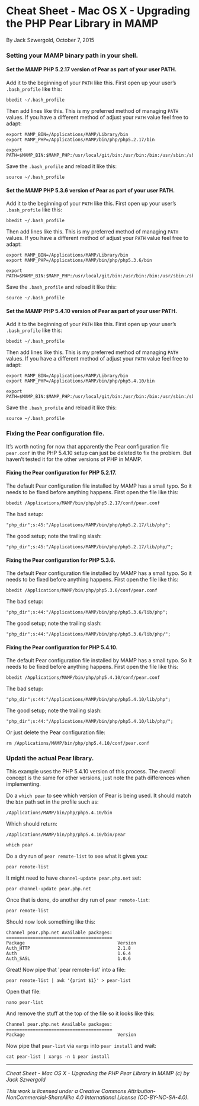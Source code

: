 # Cheat Sheet - Mac OS X - Upgrading the PHP Pear Library in MAMP

By Jack Szwergold, October 7, 2015

### Setting your MAMP binary path in your shell.

#### Set the MAMP PHP 5.2.17 version of Pear as part of your user PATH.

Add it to the beginning of your `PATH` like this. First open up your user’s `.bash_profile` like this:

	bbedit ~/.bash_profile

Then add lines like this. This is my preferred method of managing `PATH` values. If you have a different method of adjust your `PATH` value feel free to adapt:

    export MAMP_BIN=/Applications/MAMP/Library/bin
    export MAMP_PHP=/Applications/MAMP/bin/php/php5.2.17/bin

	export PATH=$MAMP_BIN:$MAMP_PHP:/usr/local/git/bin:/usr/bin:/bin:/usr/sbin:/sbin:/usr/local/bin:/usr/local/sbin

Save the `.bash_profile` and reload it like this:

	source ~/.bash_profile

#### Set the MAMP PHP 5.3.6 version of Pear as part of your user PATH.

Add it to the beginning of your `PATH` like this. First open up your user’s `.bash_profile` like this:

	bbedit ~/.bash_profile

Then add lines like this. This is my preferred method of managing `PATH` values. If you have a different method of adjust your `PATH` value feel free to adapt:

    export MAMP_BIN=/Applications/MAMP/Library/bin
    export MAMP_PHP=/Applications/MAMP/bin/php/php5.3.6/bin

	export PATH=$MAMP_BIN:$MAMP_PHP:/usr/local/git/bin:/usr/bin:/bin:/usr/sbin:/sbin:/usr/local/bin:/usr/local/sbin
	
Save the `.bash_profile` and reload it like this:

	source ~/.bash_profile

#### Set the MAMP PHP 5.4.10 version of Pear as part of your user PATH.

Add it to the beginning of your `PATH` like this. First open up your user’s `.bash_profile` like this:

    bbedit ~/.bash_profile

Then add lines like this. This is my preferred method of managing `PATH` values. If you have a different method of adjust your `PATH` value feel free to adapt:

    export MAMP_BIN=/Applications/MAMP/Library/bin
    export MAMP_PHP=/Applications/MAMP/bin/php/php5.4.10/bin

    export PATH=$MAMP_BIN:$MAMP_PHP:/usr/local/git/bin:/usr/bin:/bin:/usr/sbin:/sbin:/usr/local/bin:/usr/local/sbin

Save the `.bash_profile` and reload it like this:

	source ~/.bash_profile

### Fixing the Pear configuration file.

It’s worth noting for now that apparently the Pear configuration file `pear.conf` in the PHP 5.4.10 setup can just be deleted to fix the problem. But haven’t tested it for the other versions of PHP in MAMP.

#### Fixing the Pear configuration for PHP 5.2.17.

The default Pear configuration file installed by MAMP has a small typo. So it needs to be fixed before anything happens. First open the file like this:

    bbedit /Applications/MAMP/bin/php/php5.2.17/conf/pear.conf

The bad setup:

    "php_dir";s:45:"/Applications/MAMP/bin/php/php5.2.17/lib/php";

The good setup; note the trailing slash:

    "php_dir";s:45:"/Applications/MAMP/bin/php/php5.2.17/lib/php/";

#### Fixing the Pear configuration for PHP 5.3.6.

The default Pear configuration file installed by MAMP has a small typo. So it needs to be fixed before anything happens. First open the file like this:

    bbedit /Applications/MAMP/bin/php/php5.3.6/conf/pear.conf

The bad setup:

    "php_dir";s:44:"/Applications/MAMP/bin/php/php5.3.6/lib/php";

The good setup; note the trailing slash:

    "php_dir";s:44:"/Applications/MAMP/bin/php/php5.3.6/lib/php/";

#### Fixing the Pear configuration for PHP 5.4.10.

The default Pear configuration file installed by MAMP has a small typo. So it needs to be fixed before anything happens. First open the file like this:

    bbedit /Applications/MAMP/bin/php/php5.4.10/conf/pear.conf

The bad setup:

    "php_dir";s:44:"/Applications/MAMP/bin/php/php5.4.10/lib/php";

The good setup; note the trailing slash:

    "php_dir";s:44:"/Applications/MAMP/bin/php/php5.4.10/lib/php/";

Or just delete the Pear configuration file:

    rm /Applications/MAMP/bin/php/php5.4.10/conf/pear.conf

### Updati the actual Pear library.

This example uses the PHP 5.4.10 version of this process. The overall concept is the same for other versions, just note the path differences when implementing.

Do a `which pear` to see which version of Pear is being used. It should match the `bin` path set in the profile such as:

    /Applications/MAMP/bin/php/php5.4.10/bin

Which should return:

    /Applications/MAMP/bin/php/php5.4.10/bin/pear

    which pear

Do a dry run of `pear remote-list` to see what it gives you:

    pear remote-list

It might need to have `channel-update pear.php.net` set:

    pear channel-update pear.php.net

Once that is done, do another dry run of `pear remote-list`:

	pear remote-list
	
Should now look something like this:

	Channel pear.php.net Available packages:
	========================================
	Package                                   Version
	Auth_HTTP                                 2.1.8
	Auth                                      1.6.4
	Auth_SASL                                 1.0.6

Great! Now pipe that 'pear remote-list' into a file:

    pear remote-list | awk '{print $1}' > pear-list

Open that file:

    nano pear-list

And remove the stuff at the top of the file so it looks like this:

	Channel pear.php.net Available packages:
	========================================
	Package                                   Version

Now pipe that `pear-list` via `xargs` into `pear install` and wait:

	cat pear-list | xargs -n 1 pear install

***

*Cheat Sheet - Mac OS X - Upgrading the PHP Pear Library in MAMP (c) by Jack Szwergold*

*This work is licensed under a Creative Commons Attribution-NonCommercial-ShareAlike 4.0 International License (CC-BY-NC-SA-4.0).*

